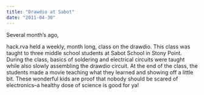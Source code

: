 ```yaml
---
title: "Drawdio at Sabot"
date: "2011-04-30"
---
```

 Several month’s ago,

hack.rva held a weekly, month long, class on the drawdio. This class was taught to three middle school students at Sabot School in Stony Point. During the class, basics of soldering and electrical circuits were taught while also slowly assembling the drawdio circuit. At the end of the class, the students made a movie teaching what they learned and showing off a little bit. These wonderful kids are proof that nobody should be scared of electronics–a healthy dose of science is good for ya!
